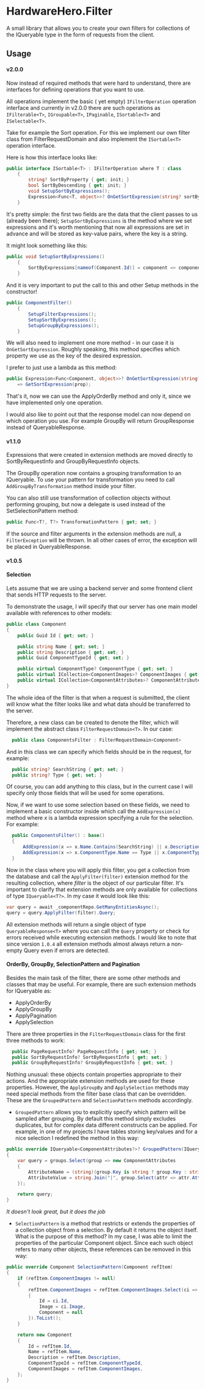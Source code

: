 # HardwareHero.Filter

A small library that allows you to create your own filters for collections of the IQueryable type in the form of requests from the client.

## Usage

#### v2.0.0

Now instead of required methods that were hard to understand, there are interfaces for defining operations that you want to use.

All operations implement the basic ( yet empty) `IFilterOperation` operation interface and currently in v2.0.0 there are such operations as `IFilterable<T>`, `IGroupable<T>`, `IPaginable`, `ISortable<T>` and `ISelectable<T>`.

Take for example the Sort operation. For this we implement our own filter class from FilterRequestDomain and also implement the `ISortable<T>` operation interface.

Here is how this interface looks like:

```csharp
public interface ISortable<T> : IFilterOperation where T : class
    {
        string? SortByProperty { get; init; }
        bool SortByDescending { get; init; }
        void SetupSortByExpressions();
        Expression<Func<T, object>>? OnGetSortExpression(string? sortByProperty);
    }
```

It's pretty simple: the first two fields are the data that the client passes to us (already been there); `SetupSortByExpressions` is the method where we set expressions and it's worth mentioning that now all expressions are set in advance and will be stored as key-value pairs, where the key is a string.

It might look something like this:

```csharp
public void SetupSortByExpressions()
    {
        SortByExpressions[nameof(Component.Id)] = component => component.Id;
    }
```

And it is very important to put the call to this and other Setup methods in the constructor!

```csharp
public ComponentFilter()
    {
        SetupFilterExpressions();
        SetupSortByExpressions();
        SetupGroupByExpressions();
    }
```

We will also need to implement one more method - in our case it is `OnGetSortExpression`. Roughly speaking, this method specifies which property we use as the key of the desired expression.

I prefer to just use a lambda as this method:

```csharp
public Expression<Func<Component, object>>? OnGetSortExpression(string? prop))
    => GetSortExpression(prop);
```

That's it, now we can use the ApplyOrderBy method and only it, since we have implemented only one operation. 

I would also like to point out that the response model can now depend on which operation you use. For example GroupBy will return GroupResponse instead of QueryableResponse.

#### v1.1.0

Expressions that were created in extension methods are moved directly to SortByRequestInfo and GroupByRequestInfo objects.

The GroupBy operation now contains a grouping transformation to an IQueryable. To use your pattern for transformation you need to call `AddGroupByTransformation` method inside your filter.

You can also still use transformation of collection objects without performing grouping, but now a delegate is used instead of the SetSelectionPattern method:

```csharp
public Func<T?, T?> TransformationPattern { get; set; }
```

If the source and filter arguments in the extension methods are null, a `FilterException` will be thrown. In all other cases of error, the exception will be placed in QueryableResponse.

#### v1.0.5

#### Selection

Lets assume that we are using a backend server and some frontend client that sends HTTP requests to the server.

To demonstrate the usage, I will specify that our server has one main model available with references to other models:

```csharp
public class Component
{
    public Guid Id { get; set; }

    public string Name { get; set; }
    public string Description { get; set; }
    public Guid ComponentTypeId { get; set; }

    public virtual ComponentType? ComponentType { get; set; }
    public virtual ICollection<ComponentImages>? ComponentImages { get; set; }
    public virtual ICollection<ComponentAttributes>? ComponentAttributes { get; set; }
}
```

The whole idea of the filter is that when a request is submitted, the client will know what the filter looks like and what data should be transferred to the server.

Therefore, a new class can be created to denote the filter, which will implement the abstract class `FilterRequestDomain<T>`. In our case:

```csharp
  public class ComponentsFilter : FilterRequestDomain<Component>
```

And in this class we can specify which fields should be in the request, for example:

```csharp
  public string? SearchString { get; set; }
  public string? Type { get; set; }
```

Of course, you can add anything to this class, but in the current case I will specify only those fields that will be used for some operations.

Now, if we want to use some selection based on these fields, we need to implement a basic constructor inside which call the `AddExpression(x)` method where _x_ is a lambda expression specifying a rule for the selection. For example:

```csharp
  public ComponentsFilter() : base()
  {
      AddExpression(x => x.Name.Contains(SearchString) || x.Description.Contains(SearchString));
      AddExpression(x => x.ComponentType.Name == Type || x.ComponentType.FullName == Type);
  }
```

Now in the class where you will apply this filter, you get a collection from the database and call the `ApplyFilter(filter)` extension method for the resulting collection, where _filter_ is the object of our particular filter. It's important to clarify that extension methods are only available for collections of type `IQueryable<T?>`. In my case it would look like this:

```csharp
var query = await _componentRepo.GetManyEntitiesAsync();
query = query.ApplyFilter(filter).Query;
```

All extension methods will return a single object of type `QueryableResponse<T>` where you can call the `Query` property or check for errors received while executing extension methods. I would like to note that since version `1.0.4` all extension methods almost always return a non-empty Query even if errors are detected.

#### OrderBy, GroupBy, SelectionPattern and Pagination

Besides the main task of the filter, there are some other methods and classes that may be useful. For example, there are such extension methods for IQueryable as:

- ApplyOrderBy
- ApplyGroupBy
- ApplyPagination
- ApplySelection

There are three properties in the `FilterRequestDomain` class for the first three methods to work:

```csharp
  public PageRequestInfo? PageRequestInfo { get; set; }
  public SortByRequestInfo? SortByRequestInfo { get; set; }
  public GroupByRequestInfo? GroupByRequestInfo { get; set; }
```

Nothing unusual: these objects contain properties appropriate to their actions. And the appropriate extension methods are used for these properties. However, the `ApplyGroupBy` and `ApplySelection` methods may need special methods from the filter base class that can be overridden. These are the `GroupedPattern` and `SelectionPattern` methods accordingly.

- `GroupedPattern` allows you to explicitly specify which pattern will be sampled after grouping. By default this method simply excludes duplicates, but for complex data different constructs can be applied. For example, in one of my projects I have tables storing key/values and for a nice selection I redefined the method in this way:

```csharp
public override IQueryable<ComponentAttributes?>? GroupedPattern(IQueryable<IGrouping<object, ComponentAttributes?>> groups)
{
    var query = groups.Select(group => new ComponentAttributes
    {
        AttributeName = (string)(group.Key is string ? group.Key : string.Empty),
        AttributeValue = string.Join("|", group.Select(attr => attr.AttributeValue).Distinct().ToList()),
    });

    return query;
}
```

_It doesn't look great, but it does the job_

- `SelectionPattern` is a method that restricts or extends the properties of a collection object from a selection. By default it returns the object itself.
  What is the purpose of this method? In my case, I was able to limit the properties of the particular Component object. Since each such object refers to many other objects, these references can be removed in this way:

```csharp
public override Component SelectionPattern(Component refItem)
{
    if (refItem.ComponentImages != null)
    {
        refItem.ComponentImages = refItem.ComponentImages.Select(ci => new ComponentImages
        {
            Id = ci.Id,
            Image = ci.Image,
            Component = null
        }).ToList();
    }

    return new Component
    {
        Id = refItem.Id,
        Name = refItem.Name,
        Description = refItem.Description,
        ComponentTypeId = refItem.ComponentTypeId,
        ComponentImages = refItem.ComponentImages,
    };
}
```